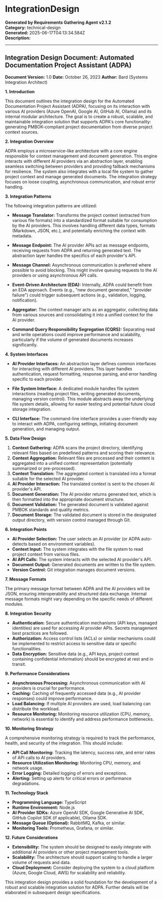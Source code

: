 # IntegrationDesign

**Generated by Requirements Gathering Agent v2.1.2**  
**Category:** technical-design  
**Generated:** 2025-06-17T04:13:34.584Z  
**Description:** 

---

## Integration Design Document: Automated Documentation Project Assistant (ADPA)

**Document Version:** 1.0
**Date:** October 26, 2023
**Author:** Bard (Systems Integration Architect)


**1. Introduction**

This document outlines the integration design for the Automated Documentation Project Assistant (ADPA), focusing on its interaction with various AI providers (Azure OpenAI, Google AI, GitHub AI, Ollama) and its internal modular architecture.  The goal is to create a robust, scalable, and maintainable integration solution that supports ADPA's core functionality: generating PMBOK-compliant project documentation from diverse project context sources.

**2. Integration Overview**

ADPA employs a microservice-like architecture with a core engine responsible for context management and document generation.  This engine interacts with different AI providers via an abstraction layer, enabling seamless switching between providers and providing fallback mechanisms for resilience.  The system also integrates with a local file system to gather project context and manage generated documents.  The integration strategy focuses on loose coupling, asynchronous communication, and robust error handling.

**3. Integration Patterns**

The following integration patterns are utilized:

* **Message Translator:**  Transforms the project context (extracted from various file formats) into a standardized format suitable for consumption by the AI providers. This involves handling different data types, formats (Markdown, JSON, etc.), and potentially enriching the context with metadata.

* **Message Endpoint:** The AI provider APIs act as message endpoints, receiving requests from ADPA and returning generated text.  The abstraction layer handles the specifics of each provider's API.

* **Message Channel:** Asynchronous communication is preferred where possible to avoid blocking.  This might involve queuing requests to the AI providers or using asynchronous API calls.

* **Event-Driven Architecture (EDA):**  Internally, ADPA could benefit from an EDA approach.  Events (e.g., "new document generated," "provider failure") could trigger subsequent actions (e.g., validation, logging, notification).

* **Aggregator:** The context manager acts as an aggregator, collecting data from various sources and consolidating it into a unified context for the AI provider.

* **Command Query Responsibility Segregation (CQRS):** Separating read and write operations could improve performance and scalability, particularly if the volume of generated documents increases significantly.


**4. System Interfaces**

* **AI Provider Interfaces:**  An abstraction layer defines common interfaces for interacting with different AI providers.  This layer handles authentication, request formatting, response parsing, and error handling specific to each provider.

* **File System Interface:**  A dedicated module handles file system interactions (reading project files, writing generated documents, managing version control).  This module abstracts away the underlying file system details, allowing for easier testing and potential future cloud storage integration.

* **CLI Interface:**  The command-line interface provides a user-friendly way to interact with ADPA, configuring settings, initiating document generation, and managing output.


**5. Data Flow Design**

1. **Context Gathering:** ADPA scans the project directory, identifying relevant files based on predefined patterns and scoring their relevance.
2. **Context Aggregation:** Relevant files are processed and their content is aggregated into a unified context representation (potentially summarized or pre-processed).
3. **Context Translation:** The aggregated context is translated into a format suitable for the selected AI provider.
4. **AI Provider Interaction:** The translated context is sent to the chosen AI provider's API.
5. **Document Generation:** The AI provider returns generated text, which is then formatted into the appropriate document structure.
6. **Document Validation:** The generated document is validated against PMBOK standards and quality metrics.
7. **Document Storage:** The validated document is stored in the designated output directory, with version control managed through Git.


**6. Integration Points**

* **AI Provider Selection:**  The user selects an AI provider (or ADPA auto-detects based on environment variables).
* **Context Input:**  The system integrates with the file system to read project context from various files.
* **AI API Calls:**  The system interacts with the selected AI provider's API.
* **Document Output:**  Generated documents are written to the file system.
* **Version Control:** Git integration manages document versions.


**7. Message Formats**

The primary message format between ADPA and the AI providers will be JSON, ensuring interoperability and structured data exchange.  Internal message formats might vary depending on the specific needs of different modules.


**8. Integration Security**

* **Authentication:**  Secure authentication mechanisms (API keys, managed identities) are used for accessing AI provider APIs.  Secrets management best practices are followed.
* **Authorization:**  Access control lists (ACLs) or similar mechanisms could be implemented to restrict access to sensitive data or specific functionalities.
* **Data Encryption:**  Sensitive data (e.g., API keys, project context containing confidential information) should be encrypted at rest and in transit.


**9. Performance Considerations**

* **Asynchronous Processing:**  Asynchronous communication with AI providers is crucial for performance.
* **Caching:**  Caching of frequently accessed data (e.g., AI provider responses) could improve performance.
* **Load Balancing:**  If multiple AI providers are used, load balancing can distribute the workload.
* **Resource Monitoring:**  Monitoring resource utilization (CPU, memory, network) is essential to identify and address performance bottlenecks.


**10. Monitoring Strategy**

A comprehensive monitoring strategy is required to track the performance, health, and security of the integration. This should include:

* **API Call Monitoring:**  Tracking the latency, success rate, and error rates of API calls to AI providers.
* **Resource Utilization Monitoring:**  Monitoring CPU, memory, and network usage.
* **Error Logging:**  Detailed logging of errors and exceptions.
* **Alerting:**  Setting up alerts for critical errors or performance degradations.


**11. Technology Stack**

* **Programming Language:** TypeScript
* **Runtime Environment:** Node.js
* **AI Provider SDKs:**  Azure OpenAI SDK, Google Generative AI SDK, GitHub Copilot SDK (if applicable), Ollama SDK.
* **Message Queue (Optional):**  RabbitMQ, Kafka, or similar.
* **Monitoring Tools:**  Prometheus, Grafana, or similar.


**12. Future Considerations**

* **Extensibility:**  The system should be designed to easily integrate with additional AI providers or other project management tools.
* **Scalability:**  The architecture should support scaling to handle a larger volume of requests and data.
* **Cloud Deployment:**  Consider deploying the system to a cloud platform (Azure, Google Cloud, AWS) for scalability and reliability.


This integration design provides a solid foundation for the development of a robust and scalable integration solution for ADPA.  Further details will be elaborated in subsequent design specifications.
